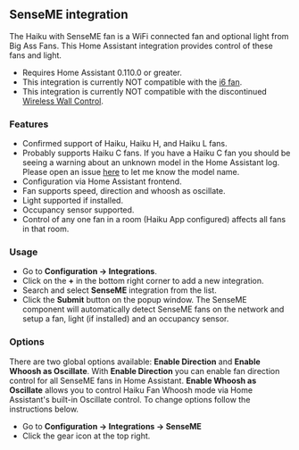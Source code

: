 ## SenseME integration

The Haiku with SenseME fan is a WiFi connected fan and optional light from Big Ass Fans. This Home Assistant integration provides control of these fans and light.

* Requires Home Assistant 0.110.0 or greater.
* This integration is currently NOT compatible with the [i6 fan](https://www.bigassfans.com/fans/i6/).
* This integration is currently NOT compatible with the discontinued [Wireless Wall Control](https://www.bigassfans.com/docs/haiku/accessories/cutsheet-haiku-wall-control.pdf).

### Features

* Confirmed support of Haiku, Haiku H, and Haiku L fans.
* Probably supports Haiku C fans. If you have a Haiku C fan you should be seeing a warning about an unknown model in the Home Assistant log. Please open an issue [here](https://github.com/mikelawrence/senseme-hacs/issues) to let me know the model name.
* Configuration via Home Assistant frontend.
* Fan supports speed, direction and whoosh as oscillate.
* Light supported if installed.
* Occupancy sensor supported.
* Control of any one fan in a room (Haiku App configured) affects all fans in that room.

### Usage

* Go to **Configuration -> Integrations**.
* Click on the **+** in the bottom right corner to add a new integration.
* Search and select **SenseME** integration from the list.
* Click the **Submit** button on the popup window. The SenseME component will automatically detect SenseME fans on the network and setup a fan, light (if installed) and an occupancy sensor.

### Options

There are two global options available: **Enable Direction** and **Enable Whoosh as Oscillate**. With **Enable Direction** you can enable fan direction control for all SenseME fans in Home Assistant. **Enable Whoosh as Oscillate** allows you to control Haiku Fan Whoosh mode via Home Assistant's built-in Oscillate control. To change options follow the instructions below.

* Go to **Configuration -> Integrations -> SenseME**
* Click the gear icon at the top right.

